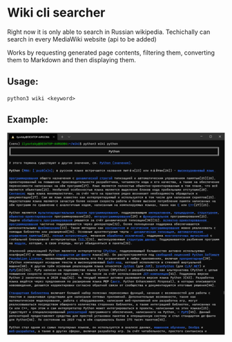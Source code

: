 # Wiki cli searcher

Right now it is only able to search in Russian wikipedia. Techichally can search in every MediaWiki website (api to be added)

Works by requesting generated page contents, filtering them, converting them to Markdown and then displaying them.

## Usage:
```
python3 wiki <keyword>
```

## Example:
![](imgs/screenshot.png)
